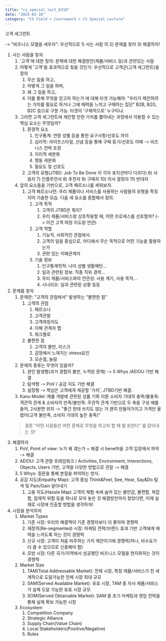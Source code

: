 ```yaml
---
title: "cs_special_lect_0310"
date: "2025-03-10"
category: "CS Field > Coursework > CS Special Lecture"
---
```


고객 세그먼트

-> "비즈니스 모델을 세우자":
우선적으로 1) 사는 사람 의 2) 문제를 찾아 3) 해결하자!
1) 사는 사람을 찾자
	1) '고객'에 대한 정의: 문제에 대한 해결방안(제품/서비스 등)과 관련있는 사람
	2) 어떻게 '고객'을 효과적으로 찾을 것인가: 우선적으로 고객군(고객 세그먼트)을 정의
		1) 무슨 일을 하고, 
		2) 어떻게 그 일을 하며,
		3) 왜 그 일을 하고,
		4) 이를 통해 무엇을 얻고자 하는가
			에 대해 타겟 가능해야:
				"우리가 제안하려는 가치를 필요로 하거나 그에 매력을 느끼고 구매하는 집단"
				B2B, B2G, B2C 등으로 구분 가능. 타겟이 '구체적으로' 누구이냐.
	4) 그러면 고객 세그먼트에 제안할 만한 가치를 뽑아내는 과정에서 이용할 수 있는 핵심 요소는 무엇일까?
		1) 환경적 요소
			1) 인구통계: 연령 성별 등을 통한 요구사항/선호도 차이
			2) 심리학: 라이프스타일, 신념 등을 통해 구매 동기/선호도 이해 -> 비즈니스 전략 조정
			3) 지리적 세분화
			4) 행동 세분화
			5) 필요도 및 선호도
		2) 고객의 유형(JTBD: Job To Be Done 이 각자 포지션마다 다르다)
			6) 사용자
			7) 인플루언서
			8) 추천자
			9) 구매자
			10) 의사 결정자
			11) 반대자
	5) 앞의 요소들을 기반으로, 고객 페르소나를 세워보자.
		1) 고객 페르소나란: 우리 제품이나 서비스를 사용하는 사람들의 유형을 특징 지어 기술한 모습. 다음 세 요소를 종합해서 정의.
			1) 고객 목적
				1) 고객의 JTBD은 뭐지?
				2) 우리 제품/서비스랑 상호작용할 때, 어떤 프로세스를 선호할까? (-> 이건 고객 여정 지도랑 연관)
			2) 고객 역할
				1) 기능적, 사회적인 관점에서.
				2) 고객의 일을 중심으로, 어디에서 무슨 목적으로 어떤 기능을 활용하는가
				3) 관련 있는 이해관계자
			3) 기술 정보
				1) 인구통계학적: 나이 성별 생활패턴...
				2) 일과 관련된 정보: 직종 직위 경력...
				3) 우리 제품/서비스와의 연관성: 사용 계기, 사용 목적...
				4) 시나리오: 일과 관련된 상황 등등
2) 문제를 찾자
	1) 문제란: "고객의 관점에서" 발생하는 "불편한 점"
		1) 고객의 관점
			1) 페르소나
			2) 고객관찰
			3) 고객여정지도
			4) 이해 관계자 맵
			5) 워크플로
		2) 불편한 점
			1) 고객의 불만, 리스크
			2) 감정에서 느껴지는 stress요인
			3) 모순점, 놀람
	2) 문제의 종류는 무엇이 있을까?
		1) 원인 발생형(과거 경험의 불만, 누적된 문제)
			-> 5 Whys /AEIOU 기반 해결
		2) 탐색형
			-> PoV / 공감 지도 기반 해결
		3) 설정형
			-> 핵심은 고객에게 제공할 '가치', JTBD기반 해결.
	3) Kano Model: 제품 개발에 관련된 상품 기획 이론
	   소비자 기대의 충족/불충족: 객관적 관계 & 소비자의 만족/불만족: 주관적 관계 기반으로 두 축을 구성
		예를 들어, 2사분면 위치 -> "좋긴 한데 쓰지도 않는 거 괜히 만들어가지고 가격만 올렸어(고객 불만족, 소비자 기대의 높은 충족)"
	> 결론
	> "어떤 사람들은 어떤 문제로 무엇을 하고자 할 때 뭘 원한다"
	> 를 잡아내는 것!
3) 해결하자
	1) PoV, Point of view: 누가 왜 겪는가 + 해결 시 benefit을 고객 입장에서 파악 -> 해결
	2) AEIOU: 고객 관찰 프레임워크 / Activities, Environment, Interections, Objects, Users 기반, 고객을 다양한 방법으로 관찰 -> 해결
	3) 5 Whys: 질문을 통해 본질을 파악하는 방식.
	4) 공감 지도(Empathy Map): 고객 중심 Think&Feel, See, Hear, Say&Do 탐색 및 Pain/Gain 알아내기
		1) 고충 지도(Hassle Map)
			고객의 체험 속에 숨어 있는 불안감, 불편함, 복잡함, 잠재적 위험 등을 하나로 모아 놓은 것
해결방안까지 찾았다면, 이제 실제로 시장에 진출할 방법을 생각하자!
1) 시장을 분석하자
	1) Market Types
		1) 기존 시장: 우리의 해결책이 기존 경쟁자보다 더 좋아야 경쟁력
		2) 재정의(Re-segmented) 시장: 마케팅 전략/브랜드 효과 기반 고객에게 매력을 느끼도록 하는 것이 경쟁력
		3) 신규 시장: 고객이 처음 마주하는 가치 제안이기에 경쟁력(허나, 비수요가 더 클 수 있으므로 신중해야 함)
		4) 모방 시장: 다른 국가/지역에서 성공했던 비즈니스 모델을 현지화하는 것이 경쟁력
	2) Market Size
		1) TAM(Total Addressable Market): 전체 시장, 특정 제품/서비스가 전 세계적으로 도달가능한 전체 시장 최대 규모
		2) SAM(Served Available Market): 유효 시장, TAM 중 자사 제품/서비스가 실제 도달 가능한 유효 시장 규모
		3) SOM(Served Obtainable Market): SAM 중 초기 마케팅과 영업 전략을 통해 실제 확보 가능한 시장
	3) Ecosystem
		1) Competition Company
		2) Strategic Alliance
		3) Supply Chain(Value Chain)
		4) Local Stakeholders(Positive/Negative)
		5) Rules
